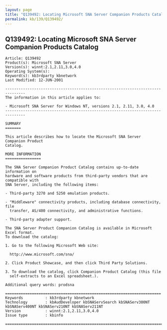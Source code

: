 ```yaml
---
layout: page
title: "Q139492: Locating Microsoft SNA Server Companion Products Catalog"
permalink: kb/139/Q139492/
---
```


## Q139492: Locating Microsoft SNA Server Companion Products Catalog

	Article: Q139492
	Product(s): Microsoft SNA Server
	Version(s): winnt:2.1,2.11,3.0,4.0
	Operating System(s): 
	Keyword(s): kb3rdparty kbnetwork
	Last Modified: 12-JUN-2001
	
	-------------------------------------------------------------------------------
	The information in this article applies to:
	
	- Microsoft SNA Server for Windows NT, versions 2.1, 2.11, 3.0, 4.0 
	-------------------------------------------------------------------------------
	
	SUMMARY
	=======
	
	This article describes how to locate the Microsoft SNA Server Companion Product
	Catalog.
	
	MORE INFORMATION
	================
	
	The SNA Server Companion Product Catalog contains up-to-date information on
	hardware and software products from third-party vendors that are compatible with
	SNA Server, including the following items:
	
	- Third-party 3270 and 5250 emulation products.
	
	- "Middleware" connectivity products, including database connectivity, file
	  transfer, AS/400 connectivity, and administrative functions.
	
	- Third-party adapter support.
	
	The SNA Server Product Companion Catalog is available in Microsoft Excel format.
	To download the catalog:
	
	1. Go to the following Microsoft Web site:
	
	  http://www.microsoft.com/sna/
	
	2. Click Product Showcase, and then click Third Party Solutions.
	
	3. To download the catalog, click Companion Product Catalog (this file
	  self-extracts to an Excel spreadsheet.).
	
	Additional query words: prodsna
	
	======================================================================
	Keywords          : kb3rdparty kbnetwork 
	Technology        : kbAudDeveloper kbSNAServSearch kbSNAServ300NT kbSNAServ400NT kbSNAServ210NT kbSNAServ211NT
	Version           : winnt:2.1,2.11,3.0,4.0
	Issue type        : kbinfo
	
	=============================================================================
	
